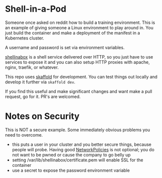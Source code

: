 # Shell-in-a-Pod
Someone once asked on reddit how to build a training environment. This is an example of giving someone a Linux environment to play around in. You just build the container and make a deployment of the manifest in a Kubernetes cluster.

A username and password is set via environment variables.

[shellinabox](https://github.com/shellinabox/shellinabox) is a shell service delivered over HTTP, so you just have to use services to expose it and you can also setup HTTP proxies with apache, nginx, traefik, or whatever.

This repo uses [skaffold](https://skaffold.dev/) for development. You can test things out locally and develop it further via `skaffold dev`.

If you find this useful and make significant changes and want make a pull request, go for it. PR's are welcomed.

# Notes on Security
This is NOT a secure example. Some immediately obvious problems you need to overcome.

* this puts a user in your cluster and you better secure things, because people will probe. Having good [NetworkPolicies](https://kubernetes.io/docs/concepts/services-networking/network-policies/) is not optional; you do not want to be pwned or cause the company to go belly up
* setting /var/lib/shellinabox/certificate.pem will enable SSL for the container
* use a secret to expose the password environment variable